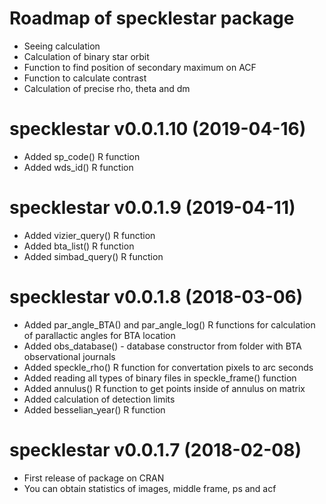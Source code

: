 # Roadmap of specklestar package

- Seeing calculation
- Calculation of binary star orbit
- Function to find position of secondary maximum on ACF
- Function to calculate contrast
- Calculation of precise rho, theta and dm

# specklestar v0.0.1.10 (2019-04-16)
* Added sp_code() R function
* Added wds_id() R function

# specklestar v0.0.1.9 (2019-04-11)

* Added vizier_query() R function
* Added bta_list() R function
* Added simbad_query() R function

# specklestar v0.0.1.8 (2018-03-06)

* Added par_angle_BTA() and par_angle_log() R functions for
  calculation of parallactic angles for BTA location
* Added obs_database() - database constructor from folder with
  BTA observational journals
* Added speckle_rho() R function for convertation pixels to arc seconds
* Added reading all types of binary files in speckle_frame() function
* Added annulus() R function to get points inside of annulus on matrix
* Added calculation of detection limits
* Added besselian_year() R function

# specklestar v0.0.1.7 (2018-02-08)

* First release of package on CRAN
* You can obtain statistics of images, middle frame, ps and acf
